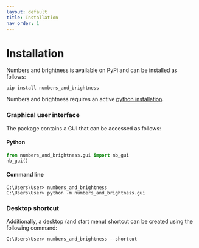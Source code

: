 ```yaml
---
layout: default
title: Installation
nav_order: 1
---
```

# Installation
Numbers and brightness is available on PyPi and can be installed as follows:

```shell
pip install numbers_and_brightness
```
Numbers and brightness requires an active [python installation](https://www.python.org/downloads/).

### Graphical user interface
The package contains a GUI that can be accessed as follows:
#### Python
```python
from numbers_and_brightness.gui import nb_gui
nb_gui()
```

#### Command line
```shell
C:\Users\User> numbers_and_brightness
C:\Users\User> python -m numbers_and_brightness.gui
```

### Desktop shortcut
Additionally, a desktop (and start menu) shortcut can be created using the following command:
```shell
C:\Users\User> numbers_and_brightness --shortcut
```